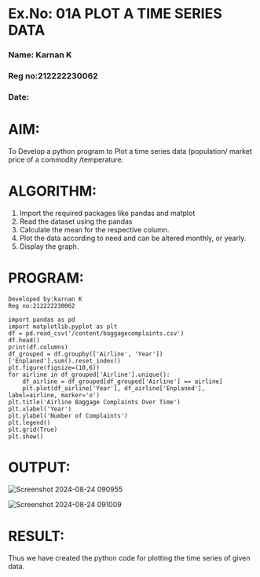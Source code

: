# Ex.No: 01A PLOT A TIME SERIES DATA
### Name: Karnan K
### Reg no:212222230062
###  Date: 

# AIM:
To Develop a python program to Plot a time series data (population/ market price of a commodity
/temperature.
# ALGORITHM:
1. Import the required packages like pandas and matplot
2. Read the dataset using the pandas
3. Calculate the mean for the respective column.
4. Plot the data according to need and can be altered monthly, or yearly.
5. Display the graph.
# PROGRAM:
```
Developed by:karnan K
Reg no:212222230062
```
```
import pandas as pd
import matplotlib.pyplot as plt
df = pd.read_csv('/content/baggagecomplaints.csv')
df.head()
print(df.columns)
df_grouped = df.groupby(['Airline', 'Year'])['Enplaned'].sum().reset_index()
plt.figure(figsize=(10,6))
for airline in df_grouped['Airline'].unique():
    df_airline = df_grouped[df_grouped['Airline'] == airline]
    plt.plot(df_airline['Year'], df_airline['Enplaned'], label=airline, marker='o')
plt.title('Airline Baggage Complaints Over Time')
plt.xlabel('Year')
plt.ylabel('Number of Complaints')
plt.legend()
plt.grid(True)
plt.show()
```


# OUTPUT:

![Screenshot 2024-08-24 090955](https://github.com/user-attachments/assets/10016a80-88ee-4ab1-942a-44b59bd5a792)


![Screenshot 2024-08-24 091009](https://github.com/user-attachments/assets/f1c9faaf-eeac-4096-845e-5f516898706d)



# RESULT:
Thus we have created the python code for plotting the time series of given data.
